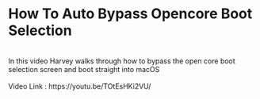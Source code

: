 # How To Auto Bypass Opencore Boot Selection
<br>
In this video Harvey walks through how to bypass the open core boot selection screen and boot straight into macOS <br>
<br>
Video Link : https://youtu.be/TOtEsHKi2VU/
